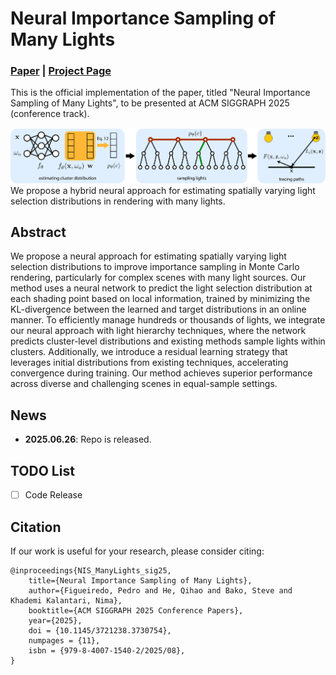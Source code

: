 # Neural Importance Sampling of Many Lights

### [Paper](https://arxiv.org/pdf/2505.11729) | [Project Page](https://pedrovfigueiredo.github.io/projects/manylights/SIGGRAPH_2025_Importance_Sampling/index.html)

This is the official implementation of the paper, titled "Neural Importance Sampling of Many Lights", to be presented at ACM SIGGRAPH 2025 (conference track).

<img src="media/Overview.png" width="800px"/> <br/>
We propose a hybrid neural approach for estimating spatially varying light selection distributions in rendering with many lights.

## Abstract
We propose a neural approach for estimating spatially varying light selection distributions to improve importance sampling in Monte Carlo rendering, particularly for complex scenes with many light sources. Our method uses a neural network to predict the light selection distribution at each shading point based on local information, trained by minimizing the KL-divergence between the learned and target distributions in an online manner. To efficiently manage hundreds or thousands of lights, we integrate our neural approach with light hierarchy techniques, where the network predicts cluster-level distributions and existing methods sample lights within clusters. Additionally, we introduce a residual learning strategy that leverages initial distributions from existing techniques, accelerating convergence during training. Our method achieves superior performance across diverse and challenging scenes in equal-sample settings.


## News
- **2025.06.26**: Repo is released.

## TODO List
- [ ] Code Release

## Citation
If our work is useful for your research, please consider citing:
```
@inproceedings{NIS_ManyLights_sig25,
    title={Neural Importance Sampling of Many Lights},
    author={Figueiredo, Pedro and He, Qihao and Bako, Steve and Khademi Kalantari, Nima},
    booktitle={ACM SIGGRAPH 2025 Conference Papers},
    year={2025},
    doi = {10.1145/3721238.3730754},
    numpages = {11},
    isbn = {979-8-4007-1540-2/2025/08}, 
}
```
